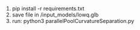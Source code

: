 1. pip install -r requirements.txt
2. save file in /input_models/lowq.glb
3. run:
python3 parallelPoolCurvatureSeparation.py 
<!-- python3 curvatureSeparationSingleGLB.py  -->
<!-- python3 parallelProcessingCurvatureSeparation.py  -->